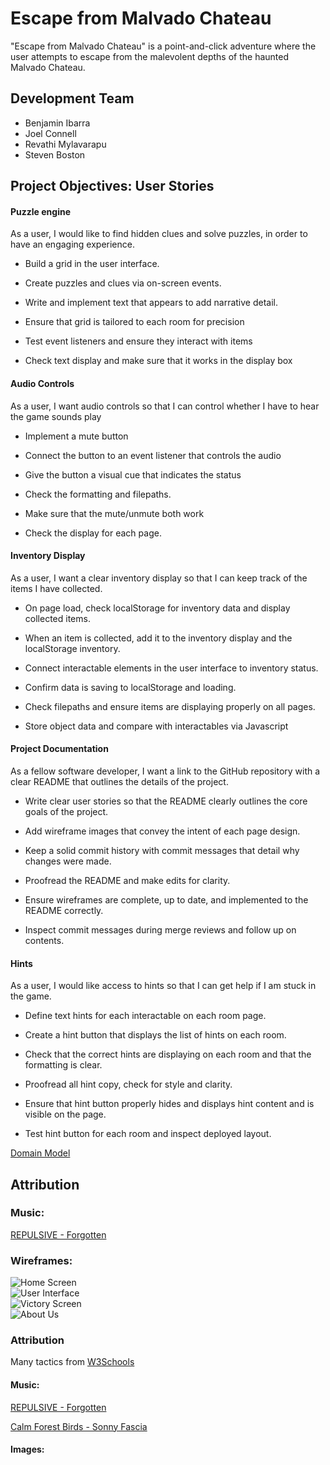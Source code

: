 # Escape from Malvado Chateau

"Escape from Malvado Chateau" is a point-and-click adventure where the user attempts to escape from the malevolent depths of the haunted Malvado Chateau. 

## Development Team 

  * Benjamin Ibarra
  * Joel Connell
  * Revathi Mylavarapu
  * Steven Boston

## Project Objectives: User Stories

#### Puzzle engine

As a user, I would like to find hidden clues and solve puzzles, in order to have an engaging experience. 

- Build a grid in the user interface.
- Create puzzles and clues via on-screen events. 
- Write and implement text that appears to add narrative detail.

- Ensure that grid is tailored to each room for precision
- Test event listeners and ensure they interact with items
- Check text display and make sure that it works in the display box

####	Audio Controls

As a user, I want audio controls so that I can control whether I have to hear the game sounds play

- Implement a mute button
- Connect the button to an event listener that controls the audio
- Give the button a visual cue that indicates the status

- Check the formatting and filepaths. 
- Make sure that the mute/unmute both work 
- Check the display for each page. 

####	Inventory Display	

As a user, I want a clear inventory display so that I can keep track of the items I have collected.

- On page load, check localStorage for inventory data and display collected items.
- When an item is collected, add it to the inventory display and the localStorage inventory.
- Connect interactable elements in the user interface to inventory status. 

- Confirm data is saving to localStorage and loading. 
- Check filepaths and ensure items are displaying properly on all pages. 
- Store object data and compare with interactables via Javascript

####	Project Documentation

As a fellow software developer, I want a link to the GitHub repository with a clear README that outlines the details of the project. 

- Write clear user stories so that the README clearly outlines the core goals of the project. 
- Add wireframe images that convey the intent of each page design.
- Keep a solid commit history with commit messages that detail why changes were made. 

- Proofread the README and make edits for clarity. 
- Ensure wireframes are complete, up to date, and implemented to the README correctly.
- Inspect commit messages during merge reviews and follow up on contents. 

####	Hints
As a user, I would like access to hints so that I can get help if I am stuck in the game. 

- Define text hints for each interactable on each room page. 
- Create a hint button that displays the list of hints on each room.
- Check that the correct hints are displaying on each room and that the formatting is clear. 

- Proofread all hint copy, check for style and clarity. 
- Ensure that hint button properly hides and displays hint content and is visible on the page. 
- Test hint button for each room and inspect deployed layout. 

[Domain Model](requirements.md)

## Attribution

### Music: 
[REPULSIVE - Forgotten](https://www.youtube.com/watch?v=pc2MbqAFf7U)

### Wireframes: 
![Home Screen](https://i.imgur.com/bb4HR64.png) <br>
![User Interface](https://i.imgur.com/lyvEPKI.png) <br>
![Victory Screen](https://i.imgur.com/it96l4Q.png) <br>
![About Us](https://i.imgur.com/sxUbjtn.png) <br>

### Attribution

Many tactics from [W3Schools](https://www.w3schools.com/)

#### Music: 

[REPULSIVE - Forgotten](https://www.youtube.com/watch?v=pc2MbqAFf7U)

[Calm Forest Birds - Sonny Fascia](https://www.youtube.com/watch?v=FwVTkB-BIvM)

#### Images: